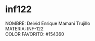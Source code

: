 # inf122
NOMBRE: Deivid Enrique Mamani Trujillo <br>
MATERIA: INF-122 <br>
COLOR FAVORITO: #154360

